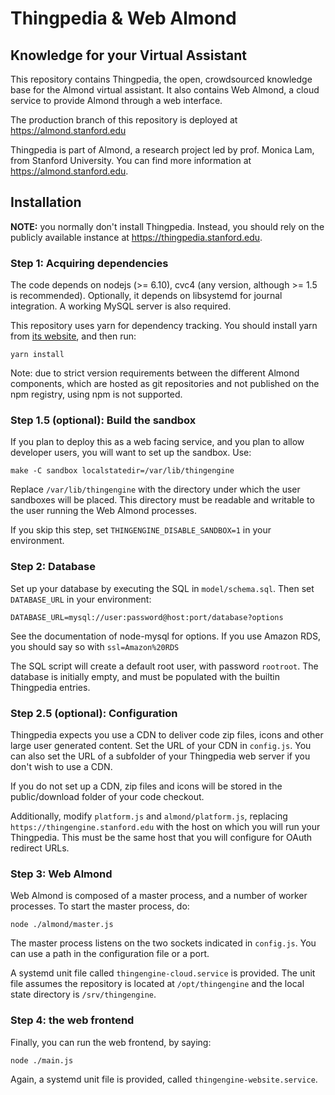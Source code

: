 # Thingpedia & Web Almond

## Knowledge for your Virtual Assistant

This repository contains Thingpedia, the open, crowdsourced knowledge base for the Almond
virtual assistant.
It also contains Web Almond, a cloud service to provide Almond through a web interface.

The production branch of this repository is deployed at <https://almond.stanford.edu>

Thingpedia is part of Almond, a research project led by
prof. Monica Lam, from Stanford University.  You can find more
information at <https://almond.stanford.edu>.

## Installation

**NOTE:** you normally don't install Thingpedia. Instead, you should rely on the publicly
available instance at <https://thingpedia.stanford.edu>.

### Step 1: Acquiring dependencies

The code depends on nodejs (>= 6.10), cvc4 (any version, although >= 1.5 is recommended).
Optionally, it depends on libsystemd for journal integration.
A working MySQL server is also required.

This repository uses yarn for dependency tracking.
You should install yarn from [its website](https://yarnpkg.com/en/docs/install), and then run:

```yarn install```

Note: due to strict version requirements between the different Almond components,
which are hosted as git repositories and not published on the npm registry, using
npm is not supported.

### Step 1.5 (optional): Build the sandbox

If you plan to deploy this as a web facing service, and you plan to allow developer users, you
will want to set up the sandbox. Use:

```make -C sandbox localstatedir=/var/lib/thingengine```

Replace `/var/lib/thingengine` with the directory under which the user sandboxes will be placed.
This directory must be readable and writable to the user running the Web Almond processes.

If you skip this step, set `THINGENGINE_DISABLE_SANDBOX=1` in your environment.

### Step 2: Database

Set up your database by executing the SQL in `model/schema.sql`. Then set `DATABASE_URL` in your environment:

```DATABASE_URL=mysql://user:password@host:port/database?options```

See the documentation of node-mysql for options. If you use Amazon RDS, you should say so with `ssl=Amazon%20RDS`

The SQL script will create a default root user, with password `rootroot`.
The database is initially empty, and must be populated with the builtin Thingpedia entries.

### Step 2.5 (optional): Configuration 

Thingpedia expects you use a CDN to deliver code zip files, icons and other large user generated
content. Set the URL of your CDN in `config.js`. You can also set the URL of a subfolder of your
Thingpedia web server if you don't wish to use a CDN.

If you do not set up a CDN, zip files and icons will be stored in the public/download folder of your code checkout.

Additionally, modify `platform.js` and `almond/platform.js`, replacing `https://thingengine.stanford.edu`
with the host on which you will run your Thingpedia. This must be the same host that you will
configure for OAuth redirect URLs.

### Step 3: Web Almond

Web Almond is composed of a master process, and a number of worker processes.
To start the master process, do:

```node ./almond/master.js```

The master process listens on the two sockets indicated in `config.js`. You can use a path
in the configuration file or a port.

A systemd unit file called `thingengine-cloud.service` is provided. The unit file assumes
the repository is located at `/opt/thingengine` and the local state directory is `/srv/thingengine`.

### Step 4: the web frontend

Finally, you can run the web frontend, by saying:

```node ./main.js```

Again, a systemd unit file is provided, called `thingengine-website.service`.
